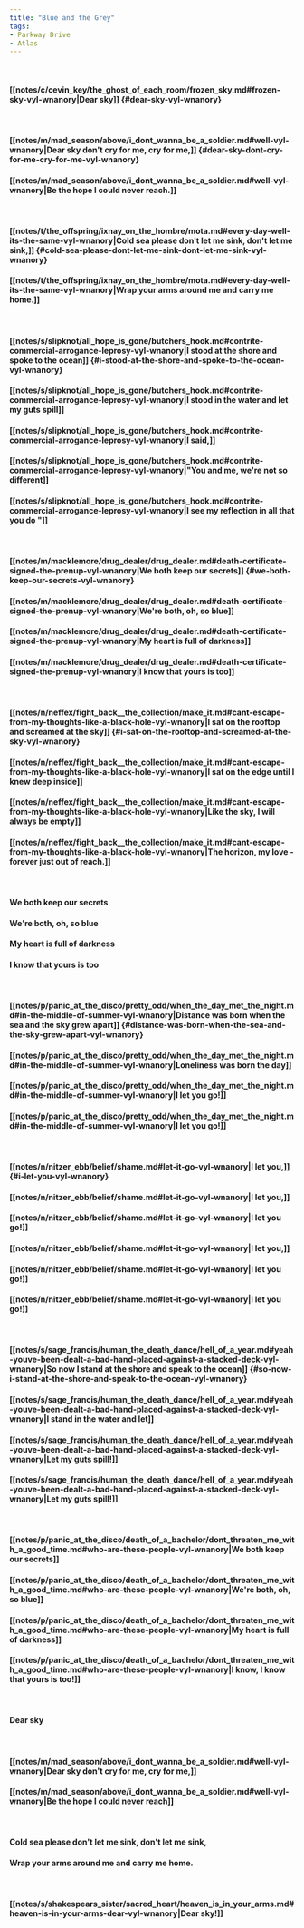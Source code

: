```yaml
---
title: "Blue and the Grey"
tags:
- Parkway Drive
- Atlas
---
```

&nbsp;
#### [[notes/c/cevin_key/the_ghost_of_each_room/frozen_sky.md#frozen-sky-vyl-wnanory|Dear sky]] {#dear-sky-vyl-wnanory}
&nbsp;
#### [[notes/m/mad_season/above/i_dont_wanna_be_a_soldier.md#well-vyl-wnanory|Dear sky don't cry for me, cry for me,]] {#dear-sky-dont-cry-for-me-cry-for-me-vyl-wnanory}
#### [[notes/m/mad_season/above/i_dont_wanna_be_a_soldier.md#well-vyl-wnanory|Be the hope I could never reach.]]
&nbsp;
#### [[notes/t/the_offspring/ixnay_on_the_hombre/mota.md#every-day-well-its-the-same-vyl-wnanory|Cold sea please don't let me sink, don't let me sink,]] {#cold-sea-please-dont-let-me-sink-dont-let-me-sink-vyl-wnanory}
#### [[notes/t/the_offspring/ixnay_on_the_hombre/mota.md#every-day-well-its-the-same-vyl-wnanory|Wrap your arms around me and carry me home.]]
&nbsp;
#### [[notes/s/slipknot/all_hope_is_gone/butchers_hook.md#contrite-commercial-arrogance-leprosy-vyl-wnanory|I stood at the shore and spoke to the ocean]] {#i-stood-at-the-shore-and-spoke-to-the-ocean-vyl-wnanory}
#### [[notes/s/slipknot/all_hope_is_gone/butchers_hook.md#contrite-commercial-arrogance-leprosy-vyl-wnanory|I stood in the water and let my guts spill]]
#### [[notes/s/slipknot/all_hope_is_gone/butchers_hook.md#contrite-commercial-arrogance-leprosy-vyl-wnanory|I said,]]
#### [[notes/s/slipknot/all_hope_is_gone/butchers_hook.md#contrite-commercial-arrogance-leprosy-vyl-wnanory|"You and me, we're not so different]]
#### [[notes/s/slipknot/all_hope_is_gone/butchers_hook.md#contrite-commercial-arrogance-leprosy-vyl-wnanory|I see my reflection in all that you do "]]
&nbsp;
#### [[notes/m/macklemore/drug_dealer/drug_dealer.md#death-certificate-signed-the-prenup-vyl-wnanory|We both keep our secrets]] {#we-both-keep-our-secrets-vyl-wnanory}
#### [[notes/m/macklemore/drug_dealer/drug_dealer.md#death-certificate-signed-the-prenup-vyl-wnanory|We're both, oh, so blue]]
#### [[notes/m/macklemore/drug_dealer/drug_dealer.md#death-certificate-signed-the-prenup-vyl-wnanory|My heart is full of darkness]]
#### [[notes/m/macklemore/drug_dealer/drug_dealer.md#death-certificate-signed-the-prenup-vyl-wnanory|I know that yours is too]]
&nbsp;
#### [[notes/n/neffex/fight_back__the_collection/make_it.md#cant-escape-from-my-thoughts-like-a-black-hole-vyl-wnanory|I sat on the rooftop and screamed at the sky]] {#i-sat-on-the-rooftop-and-screamed-at-the-sky-vyl-wnanory}
#### [[notes/n/neffex/fight_back__the_collection/make_it.md#cant-escape-from-my-thoughts-like-a-black-hole-vyl-wnanory|I sat on the edge until I knew deep inside]]
#### [[notes/n/neffex/fight_back__the_collection/make_it.md#cant-escape-from-my-thoughts-like-a-black-hole-vyl-wnanory|Like the sky, I will always be empty]]
#### [[notes/n/neffex/fight_back__the_collection/make_it.md#cant-escape-from-my-thoughts-like-a-black-hole-vyl-wnanory|The horizon, my love - forever just out of reach.]]
&nbsp;
#### We both keep our secrets
#### We're both, oh, so blue
#### My heart is full of darkness
#### I know that yours is too
&nbsp;
#### [[notes/p/panic_at_the_disco/pretty_odd/when_the_day_met_the_night.md#in-the-middle-of-summer-vyl-wnanory|Distance was born when the sea and the sky grew apart]] {#distance-was-born-when-the-sea-and-the-sky-grew-apart-vyl-wnanory}
#### [[notes/p/panic_at_the_disco/pretty_odd/when_the_day_met_the_night.md#in-the-middle-of-summer-vyl-wnanory|Loneliness was born the day]]
#### [[notes/p/panic_at_the_disco/pretty_odd/when_the_day_met_the_night.md#in-the-middle-of-summer-vyl-wnanory|I let you go!]]
#### [[notes/p/panic_at_the_disco/pretty_odd/when_the_day_met_the_night.md#in-the-middle-of-summer-vyl-wnanory|I let you go!]]
&nbsp;
#### [[notes/n/nitzer_ebb/belief/shame.md#let-it-go-vyl-wnanory|I let you,]] {#i-let-you-vyl-wnanory}
#### [[notes/n/nitzer_ebb/belief/shame.md#let-it-go-vyl-wnanory|I let you,]]
#### [[notes/n/nitzer_ebb/belief/shame.md#let-it-go-vyl-wnanory|I let you go!]]
#### [[notes/n/nitzer_ebb/belief/shame.md#let-it-go-vyl-wnanory|I let you,]]
#### [[notes/n/nitzer_ebb/belief/shame.md#let-it-go-vyl-wnanory|I let you go!]]
#### [[notes/n/nitzer_ebb/belief/shame.md#let-it-go-vyl-wnanory|I let you go!]]
&nbsp;
#### [[notes/s/sage_francis/human_the_death_dance/hell_of_a_year.md#yeah-youve-been-dealt-a-bad-hand-placed-against-a-stacked-deck-vyl-wnanory|So now I stand at the shore and speak to the ocean]] {#so-now-i-stand-at-the-shore-and-speak-to-the-ocean-vyl-wnanory}
#### [[notes/s/sage_francis/human_the_death_dance/hell_of_a_year.md#yeah-youve-been-dealt-a-bad-hand-placed-against-a-stacked-deck-vyl-wnanory|I stand in the water and let]]
#### [[notes/s/sage_francis/human_the_death_dance/hell_of_a_year.md#yeah-youve-been-dealt-a-bad-hand-placed-against-a-stacked-deck-vyl-wnanory|Let my guts spill!]]
#### [[notes/s/sage_francis/human_the_death_dance/hell_of_a_year.md#yeah-youve-been-dealt-a-bad-hand-placed-against-a-stacked-deck-vyl-wnanory|Let my guts spill!]]
&nbsp;
#### [[notes/p/panic_at_the_disco/death_of_a_bachelor/dont_threaten_me_with_a_good_time.md#who-are-these-people-vyl-wnanory|We both keep our secrets]]
#### [[notes/p/panic_at_the_disco/death_of_a_bachelor/dont_threaten_me_with_a_good_time.md#who-are-these-people-vyl-wnanory|We're both, oh, so blue]]
#### [[notes/p/panic_at_the_disco/death_of_a_bachelor/dont_threaten_me_with_a_good_time.md#who-are-these-people-vyl-wnanory|My heart is full of darkness]]
#### [[notes/p/panic_at_the_disco/death_of_a_bachelor/dont_threaten_me_with_a_good_time.md#who-are-these-people-vyl-wnanory|I know, I know that yours is too!]]
&nbsp;
#### Dear sky
&nbsp;
#### [[notes/m/mad_season/above/i_dont_wanna_be_a_soldier.md#well-vyl-wnanory|Dear sky don't cry for me, cry for me,]]
#### [[notes/m/mad_season/above/i_dont_wanna_be_a_soldier.md#well-vyl-wnanory|Be the hope I could never reach]]
&nbsp;
#### Cold sea please don't let me sink, don't let me sink,
#### Wrap your arms around me and carry me home.
&nbsp;
#### [[notes/s/shakespears_sister/sacred_heart/heaven_is_in_your_arms.md#heaven-is-in-your-arms-dear-vyl-wnanory|Dear sky!]]
